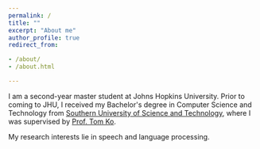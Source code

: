 ```yaml
---
permalink: /
title: ""
excerpt: "About me"
author_profile: true
redirect_from:

- /about/
- /about.html

---
```


I am a second-year master student at Johns Hopkins University.
Prior to coming to JHU, I received my Bachelor's degree in Computer Science and Technology
from [Southern University of Science and Technology](https://www.sustech.edu.cn/en/), where I was supervised
by [Prof. Tom Ko](https://tomkocse.github.io/).

My research interests lie in speech and language processing.